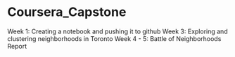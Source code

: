 # Coursera_Capstone
Week 1: Creating a notebook and pushing it to github
Week 3: Exploring and clustering neighborhoods in Toronto
Week 4 - 5: Battle of Neighborhoods Report
